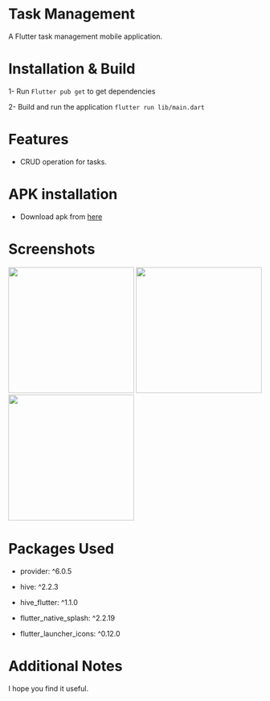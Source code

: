 # Task Management

A Flutter task management mobile application.

# Installation & Build

1- Run `Flutter pub get` to get dependencies

2- Build and run the application `flutter run lib/main.dart` 


# Features

- CRUD operation for tasks.

# APK installation

- Download apk from [here](https://drive.google.com/drive/folders/1AllomyHI-u7aij1CCarrysOBUUFc09kN?usp=sharing)

# Screenshots
<span>
<img src="https://user-images.githubusercontent.com/34034904/226210453-1f2949a5-1fbb-4a0d-9fac-f8550725b17d.png" width="250">
<img src="https://user-images.githubusercontent.com/34034904/226210421-7f73de72-b4cc-45dc-b89c-369d7e09f446.png" width="250">
<img src="https://user-images.githubusercontent.com/34034904/226210956-0ed90c04-bd23-4344-aef8-70e1b6c68ef6.png" width="250">
</span>

# Packages Used

- provider: ^6.0.5

- hive: ^2.2.3

- hive_flutter: ^1.1.0

- flutter_native_splash: ^2.2.19

- flutter_launcher_icons: ^0.12.0

# Additional Notes

I hope you find it useful.

